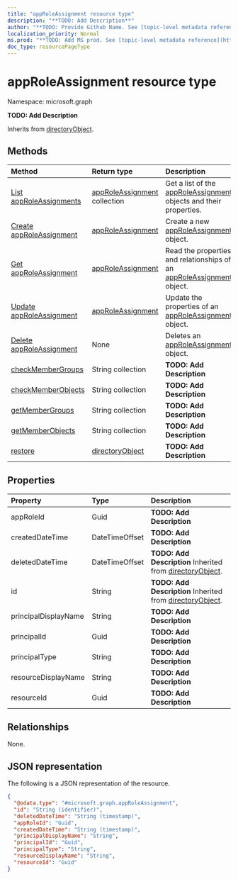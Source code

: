 ```yaml
---
title: "appRoleAssignment resource type"
description: "**TODO: Add Description**"
author: "**TODO: Provide Github Name. See [topic-level metadata reference](https://msgo.azurewebsites.net/add/document/guidelines/metadata.html#topic-level-metadata)**"
localization_priority: Normal
ms.prod: "**TODO: Add MS prod. See [topic-level metadata reference](https://msgo.azurewebsites.net/add/document/guidelines/metadata.html#topic-level-metadata)**"
doc_type: resourcePageType
---
```


# appRoleAssignment resource type

Namespace: microsoft.graph



**TODO: Add Description**


Inherits from [directoryObject](../resources/directoryobject.md).

## Methods
|Method|Return type|Description|
|:---|:---|:---|
|[List appRoleAssignments](../api/approleassignment-list.md)|[appRoleAssignment](../resources/approleassignment.md) collection|Get a list of the [appRoleAssignment](../resources/approleassignment.md) objects and their properties.|
|[Create appRoleAssignment](../api/approleassignment-create.md)|[appRoleAssignment](../resources/approleassignment.md)|Create a new [appRoleAssignment](../resources/approleassignment.md) object.|
|[Get appRoleAssignment](../api/approleassignment-get.md)|[appRoleAssignment](../resources/approleassignment.md)|Read the properties and relationships of an [appRoleAssignment](../resources/approleassignment.md) object.|
|[Update appRoleAssignment](../api/approleassignment-update.md)|[appRoleAssignment](../resources/approleassignment.md)|Update the properties of an [appRoleAssignment](../resources/approleassignment.md) object.|
|[Delete appRoleAssignment](../api/approleassignment-delete.md)|None|Deletes an [appRoleAssignment](../resources/approleassignment.md) object.|
|[checkMemberGroups](../api/approleassignment-checkmembergroups.md)|String collection|**TODO: Add Description**|
|[checkMemberObjects](../api/approleassignment-checkmemberobjects.md)|String collection|**TODO: Add Description**|
|[getMemberGroups](../api/approleassignment-getmembergroups.md)|String collection|**TODO: Add Description**|
|[getMemberObjects](../api/approleassignment-getmemberobjects.md)|String collection|**TODO: Add Description**|
|[restore](../api/approleassignment-restore.md)|[directoryObject](../resources/directoryobject.md)|**TODO: Add Description**|

## Properties
|Property|Type|Description|
|:---|:---|:---|
|appRoleId|Guid|**TODO: Add Description**|
|createdDateTime|DateTimeOffset|**TODO: Add Description**|
|deletedDateTime|DateTimeOffset|**TODO: Add Description** Inherited from [directoryObject](../resources/directoryobject.md).|
|id|String|**TODO: Add Description** Inherited from [directoryObject](../resources/directoryobject.md).|
|principalDisplayName|String|**TODO: Add Description**|
|principalId|Guid|**TODO: Add Description**|
|principalType|String|**TODO: Add Description**|
|resourceDisplayName|String|**TODO: Add Description**|
|resourceId|Guid|**TODO: Add Description**|

## Relationships
None.

## JSON representation
The following is a JSON representation of the resource.
<!-- {
  "blockType": "resource",
  "keyProperty": "id",
  "@odata.type": "microsoft.graph.appRoleAssignment",
  "baseType": "Microsoft.DirectoryServices.directoryObject",
  "openType": false
}
-->
``` json
{
  "@odata.type": "#microsoft.graph.appRoleAssignment",
  "id": "String (identifier)",
  "deletedDateTime": "String (timestamp)",
  "appRoleId": "Guid",
  "createdDateTime": "String (timestamp)",
  "principalDisplayName": "String",
  "principalId": "Guid",
  "principalType": "String",
  "resourceDisplayName": "String",
  "resourceId": "Guid"
}
```

